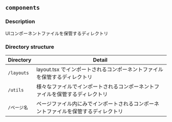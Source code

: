 ## `components`

### Description
UIコンポーネントファイルを保管するディレクトリ

### Directory structure
| Directory | Detail |
| -- | -- |
| `/layouts` | layout.tsx でインポートされるコンポーネントファイルを保管するディレクトリ |
| `/utils` | 様々なファイルでインポートされるコンポーネントファイルを保管するディレクトリ |
| `/ページ名` | ページファイル内にみでインポートされるコンポーネントファイルを保管するディレクトリ |